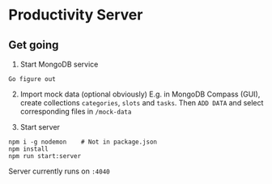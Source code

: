 # Productivity Server

## Get going

1. Start MongoDB service
```
Go figure out
```

2. Import mock data (optional obviously)
E.g. in MongoDB Compass (GUI), create collections `categories`, `slots` and `tasks`. Then `ADD DATA` and select corresponding files in `/mock-data`

3. Start server
```
npm i -g nodemon    # Not in package.json
npm install
npm run start:server
```

Server currently runs on `:4040`
